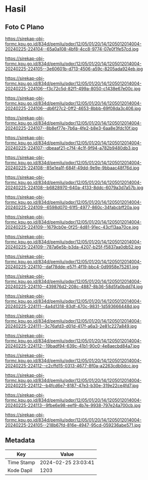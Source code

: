 # Hasil

## Foto C Plano

https://sirekap-obj-formc.kpu.go.id/834d/pemilu/pdpr/12/05/01/20/14/1205012014004-20240225-224104--65a0a108-4bf8-4cc8-9774-07e0f1fe57cd.jpg

https://sirekap-obj-formc.kpu.go.id/834d/pemilu/pdpr/12/05/01/20/14/1205012014004-20240225-224105--3e60601b-d713-4506-a59c-8205ada924eb.jpg

https://sirekap-obj-formc.kpu.go.id/834d/pemilu/pdpr/12/05/01/20/14/1205012014004-20240225-224106--f3c72c5d-82f1-499a-8050-c1438e67e00c.jpg

https://sirekap-obj-formc.kpu.go.id/834d/pemilu/pdpr/12/05/01/20/14/1205012014004-20240225-224106--db6f27c2-0ff2-4653-8bbb-69f08da3c406.jpg

https://sirekap-obj-formc.kpu.go.id/834d/pemilu/pdpr/12/05/01/20/14/1205012014004-20240225-224107--8b8ef77e-7b6a-4fe2-b8e3-6aa8e3fdc10f.jpg

https://sirekap-obj-formc.kpu.go.id/834d/pemilu/pdpr/12/05/01/20/14/1205012014004-20240225-224107--dbeaaf21-c7f4-4c1f-9f94-a782b9480db3.jpg

https://sirekap-obj-formc.kpu.go.id/834d/pemilu/pdpr/12/05/01/20/14/1205012014004-20240225-224108--85e1ea1f-684f-49dd-9e9e-9bbaac48f76d.jpg

https://sirekap-obj-formc.kpu.go.id/834d/pemilu/pdpr/12/05/01/20/14/1205012014004-20240225-224108--b6828970-640a-4133-8ddc-6079a3d7a57b.jpg

https://sirekap-obj-formc.kpu.go.id/834d/pemilu/pdpr/12/05/01/20/14/1205012014004-20240225-224109--6598d070-61f5-4977-860c-34fabcbff20a.jpg

https://sirekap-obj-formc.kpu.go.id/834d/pemilu/pdpr/12/05/01/20/14/1205012014004-20240225-224109--1679cb0e-0f25-4d81-91ec-43cf13aa70ce.jpg

https://sirekap-obj-formc.kpu.go.id/834d/pemilu/pdpr/12/05/01/20/14/1205012014004-20240225-224109--787a6e5b-b3da-4207-b25f-f5837aa0db52.jpg

https://sirekap-obj-formc.kpu.go.id/834d/pemilu/pdpr/12/05/01/20/14/1205012014004-20240225-224110--daf78dde-e57f-4f19-bbc4-0d9958e75261.jpg

https://sirekap-obj-formc.kpu.go.id/834d/pemilu/pdpr/12/05/01/20/14/1205012014004-20240225-224110--439876d2-208c-4887-8b36-58d5fa0bdd74.jpg

https://sirekap-obj-formc.kpu.go.id/834d/pemilu/pdpr/12/05/01/20/14/1205012014004-20240225-224111--4a4d1318-83df-470c-9831-1d593666448d.jpg

https://sirekap-obj-formc.kpu.go.id/834d/pemilu/pdpr/12/05/01/20/14/1205012014004-20240225-224111--3c76afd3-d01d-417f-a6a3-2e81c227a849.jpg

https://sirekap-obj-formc.kpu.go.id/834d/pemilu/pdpr/12/05/01/20/14/1205012014004-20240225-224112--19badf94-639c-41b1-90c0-4e8aecbd84a7.jpg

https://sirekap-obj-formc.kpu.go.id/834d/pemilu/pdpr/12/05/01/20/14/1205012014004-20240225-224112--c2cffd15-0313-4677-8f0a-a2263cdb0dcc.jpg

https://sirekap-obj-formc.kpu.go.id/834d/pemilu/pdpr/12/05/01/20/14/1205012014004-20240225-224112--b4fcd6e7-8187-47e3-b30e-319e22ce4fd7.jpg

https://sirekap-obj-formc.kpu.go.id/834d/pemilu/pdpr/12/05/01/20/14/1205012014004-20240225-224113--9fbe6e98-eef9-4b7e-9938-797e24a700cb.jpg

https://sirekap-obj-formc.kpu.go.id/834d/pemilu/pdpr/12/05/01/20/14/1205012014004-20240225-224105--218b67fd-816e-4947-95cd-059236abe571.jpg


## Metadata

| Key        | Value               |
| ---------- | ------------------- |
| Time Stamp | 2024-02-25 23:03:41 |
| Kode Dapil | 1203                |



